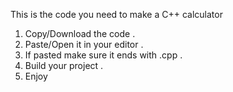 This is the code you need to make a C++ calculator

1. Copy/Download the code .
2. Paste/Open it in your editor .
3. If pasted make sure it ends with .cpp .
4. Build your project .
5. Enjoy
